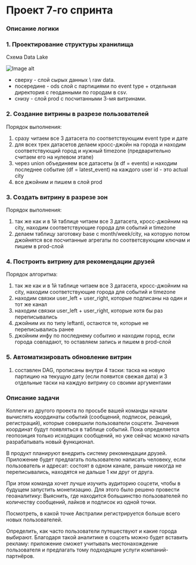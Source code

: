# Проект 7-го спринта

### Описание логики

### 1. Проектирование структуры хранилища
Схема Data Lake

![Image alt](https://github.com/makoloff/data_engineering/blob/main/7.%20Data_lake/img/data_lake.jpg)

- сверху - слой сырых данных \ raw data.
- посередине - ods слой с партициями по event type + отдельная директория с геоданными по городам в csv.
- снизу - слой prod с посчитанными 3-мя витринами.



### 2. Создание витрины в разрезе пользователей

Порядок выполнения:
1. сразу читаем все 3 датасета по соответствующим event type и дате
2. для всех трех датасетов делаем кросс-джойн на города и находим соответствующий город и нужный timezone (предварительно считаем его на нулевом этапе)
3. через union объединяем все датасеты (в df = events) и находим последнее событие (df = latest_event) на каждого user id - это actual city
4. все джойним и пишем в слой prod



### 3. Создать витрину в разрезе зон

Порядок выполнения:
1. так же как и в 1й таблице читаем все 3 датасета, кросс-джойним на city, находим соответствующие города для событий и timezone
2. делаем таблицу заготовку base с month/week/city, на которую потом джойнятся все посчитанные агрегаты по соответсвующим ключам и пишем в prod-слой


### 4. Построить витрину для рекомендации друзей

Порядок алгоритма:
1. так же как и в 1й таблице читаем все 3 датасета, кросс-джойним на city, находим соответствующие города для событий и timezone
2. находим связки user_left + user_right, которые подписаны на один и тот же канал
3. находим связки user_left + user_right, которые хотя бы раз переписывались
4. джойним их по типу leftanti, остаются те, которые не переписывались ранее
5. джойним инфу по последнему событию и находим город, если города совпадают, то оставляем запись и пишем в prod-слой


### 5. Автоматизировать обновление витрин

1. составлен DAG, прописаны внутри 4 таски: таска на новую партицию на текущую дату (если появится свежая дата) и 3 отдельные таски на каждую витрину со своими аргументами





### Описание задачи
Коллеги из другого проекта по просьбе вашей команды начали вычислять координаты событий (сообщений, подписок, реакций, регистраций), которые совершили пользователи соцсети. 
Значения координат будут появляться в таблице событий. Пока определяется геопозиция только исходящих сообщений, но уже сейчас можно начать разрабатывать новый функционал.

В продукт планируют внедрить систему рекомендации друзей. Приложение будет предлагать пользователю написать человеку, если пользователь и адресат:
состоят в одном канале, раньше никогда не переписывались, находятся не дальше 1 км друг от друга.

При этом команда хочет лучше изучить аудиторию соцсети, чтобы в будущем запустить монетизацию. Для этого было решено провести геоаналитику:
Выяснить, где находится большинство пользователей по количеству сообщений, лайков и подписок из одной точки.

Посмотреть, в какой точке Австралии регистрируется больше всего новых пользователей.

Определить, как часто пользователи путешествуют и какие города выбирают.
Благодаря такой аналитике в соцсеть можно будет вставить рекламу: приложение сможет учитывать местонахождение пользователя и предлагать тому подходящие услуги компаний-партнёров. 
